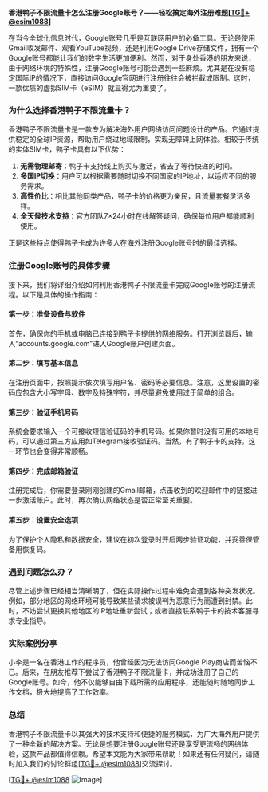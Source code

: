 **香港鸭子不限流量卡怎么注册Google账号？——轻松搞定海外注册难题[[TG💪+ @esim1088](https://t.me/s/esim1088)]**

在当今全球化信息时代，Google账号几乎是互联网用户的必备工具。无论是使用Gmail收发邮件、观看YouTube视频，还是利用Google Drive存储文件，拥有一个Google账号都能让我们的数字生活更加便利。然而，对于身处香港的朋友来说，由于网络环境的特殊性，注册Google账号可能会遇到一些麻烦。尤其是在没有稳定国际IP的情况下，直接访问Google官网进行注册往往会被拦截或限制。这时，一款优质的虚拟SIM卡（eSIM）就显得尤为重要了。

### 为什么选择香港鸭子不限流量卡？

香港鸭子不限流量卡是一款专为解决海外用户网络访问问题设计的产品。它通过提供稳定的全球IP资源，帮助用户绕过地域限制，实现无障碍上网体验。相较于传统的实体SIM卡，鸭子卡具有以下优势：

1. **无需物理邮寄**：鸭子卡支持线上购买与激活，省去了等待快递的时间。
2. **多国IP切换**：用户可以根据需要随时切换不同国家的IP地址，以适应不同的服务需求。
3. **高性价比**：相比其他同类产品，鸭子卡的价格更为亲民，且流量套餐灵活多样。
4. **全天候技术支持**：官方团队7×24小时在线解答疑问，确保每位用户都能顺利使用。

正是这些特点使得鸭子卡成为许多人在海外注册Google账号时的最佳选择。

### 注册Google账号的具体步骤

接下来，我们将详细介绍如何利用香港鸭子不限流量卡完成Google账号的注册流程。以下是具体的操作指南：

#### 第一步：准备设备与软件
首先，确保你的手机或电脑已连接到鸭子卡提供的网络服务。打开浏览器后，输入“accounts.google.com”进入Google账户创建页面。

#### 第二步：填写基本信息
在注册页面中，按照提示依次填写用户名、密码等必要信息。注意，这里设置的密码应包含大小写字母、数字及特殊字符，并尽量避免使用过于简单的组合。

#### 第三步：验证手机号码
系统会要求输入一个可接收短信验证码的手机号码。如果你暂时没有可用的本地号码，可以通过第三方应用如Telegram接收验证码。当然，有了鸭子卡的支持，这一环节也会变得非常顺畅。

#### 第四步：完成邮箱验证
注册完成后，你需要登录刚刚创建的Gmail邮箱，点击收到的欢迎邮件中的链接进一步激活账户。此时，再次确认网络状态是否正常至关重要。

#### 第五步：设置安全选项
为了保护个人隐私和数据安全，建议在初次登录时开启两步验证功能，并妥善保管备用恢复码。

### 遇到问题怎么办？
尽管上述步骤已经相当清晰明了，但在实际操作过程中难免会遇到各种突发状况。例如，部分地区的网络环境可能导致某些请求被误判为恶意行为而遭到封禁。此时，不妨尝试更换其他地区的IP地址重新尝试；或者直接联系鸭子卡的技术客服寻求专业指导。

### 实际案例分享
小李是一名在香港工作的程序员，他曾经因为无法访问Google Play商店而苦恼不已。后来，在朋友推荐下尝试了香港鸭子不限流量卡，并成功注册了自己的Google账号。如今，他不仅能够自由下载所需的应用程序，还能随时随地同步工作文档，极大地提高了工作效率。

### 总结
香港鸭子不限流量卡以其强大的技术支持和便捷的服务模式，为广大海外用户提供了一种全新的解决方案。无论是想要注册Google账号还是享受更流畅的网络体验，这款产品都值得信赖。希望本文能为大家带来帮助！如果还有任何疑问，请随时加入我们的讨论群组[[TG💪+ @esim1088](https://t.me/s/esim1088)]交流探讨。

[[TG💪+ @esim1088](https://t.me/s/esim1088) ![Image](https://i.postimg.cc/4NQfJmqS/Snipaste-2025-05-13-00-14-12.png)]